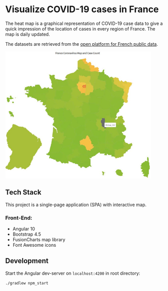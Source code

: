 # Visualize COVID-19 cases in France

The heat map is a graphical representation of COVID-19 case data to give a
quick impression of the location of cases in every region of France.
The map is daily updated.

The datasets are retrieved from the [open platform for French public data](https://data.gouv.fr).

<img src="./screenshot_1.jpg" height="400" />

## Tech Stack

This project is a single-page application (SPA) with interactive map.

### Front-End:
- Angular 10
- Bootstrap 4.5
- FusionCharts map library
- Font Awesome icons

## Development

Start the Angular dev-server on `localhost:4200` in root directory:
```
./gradlew npm_start
```
